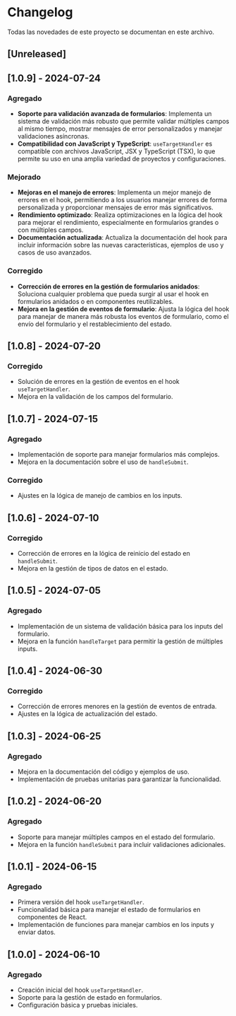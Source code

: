 # Changelog

Todas las novedades de este proyecto se documentan en este archivo.

## [Unreleased]

## [1.0.9] - 2024-07-24
### Agregado
- **Soporte para validación avanzada de formularios**: Implementa un sistema de validación más robusto que permite validar múltiples campos al mismo tiempo, mostrar mensajes de error personalizados y manejar validaciones asíncronas.
- **Compatibilidad con JavaScript y TypeScript**: `useTargetHandler` es compatible con archivos JavaScript, JSX y TypeScript (TSX), lo que permite su uso en una amplia variedad de proyectos y configuraciones.

### Mejorado
- **Mejoras en el manejo de errores**: Implementa un mejor manejo de errores en el hook, permitiendo a los usuarios manejar errores de forma personalizada y proporcionar mensajes de error más significativos.
- **Rendimiento optimizado**: Realiza optimizaciones en la lógica del hook para mejorar el rendimiento, especialmente en formularios grandes o con múltiples campos.
- **Documentación actualizada**: Actualiza la documentación del hook para incluir información sobre las nuevas características, ejemplos de uso y casos de uso avanzados.

### Corregido
- **Corrección de errores en la gestión de formularios anidados**: Soluciona cualquier problema que pueda surgir al usar el hook en formularios anidados o en componentes reutilizables.
- **Mejora en la gestión de eventos de formulario**: Ajusta la lógica del hook para manejar de manera más robusta los eventos de formulario, como el envío del formulario y el restablecimiento del estado.

## [1.0.8] - 2024-07-20
### Corregido
- Solución de errores en la gestión de eventos en el hook `useTargetHandler`.
- Mejora en la validación de los campos del formulario.

## [1.0.7] - 2024-07-15
### Agregado
- Implementación de soporte para manejar formularios más complejos.
- Mejora en la documentación sobre el uso de `handleSubmit`.

### Corregido
- Ajustes en la lógica de manejo de cambios en los inputs.

## [1.0.6] - 2024-07-10
### Corregido
- Corrección de errores en la lógica de reinicio del estado en `handleSubmit`.
- Mejora en la gestión de tipos de datos en el estado.

## [1.0.5] - 2024-07-05
### Agregado
- Implementación de un sistema de validación básica para los inputs del formulario.
- Mejora en la función `handleTarget` para permitir la gestión de múltiples inputs.

## [1.0.4] - 2024-06-30
### Corregido
- Corrección de errores menores en la gestión de eventos de entrada.
- Ajustes en la lógica de actualización del estado.

## [1.0.3] - 2024-06-25
### Agregado
- Mejora en la documentación del código y ejemplos de uso.
- Implementación de pruebas unitarias para garantizar la funcionalidad.

## [1.0.2] - 2024-06-20
### Agregado
- Soporte para manejar múltiples campos en el estado del formulario.
- Mejora en la función `handleSubmit` para incluir validaciones adicionales.

## [1.0.1] - 2024-06-15
### Agregado
- Primera versión del hook `useTargetHandler`.
- Funcionalidad básica para manejar el estado de formularios en componentes de React.
- Implementación de funciones para manejar cambios en los inputs y enviar datos.

## [1.0.0] - 2024-06-10
### Agregado
- Creación inicial del hook `useTargetHandler`.
- Soporte para la gestión de estado en formularios.
- Configuración básica y pruebas iniciales.
